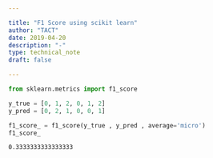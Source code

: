 ```yaml
---

title: "F1 Score using scikit learn"
author: "TACT"
date: 2019-04-20
description: "-"
type: technical_note
draft: false

---
```


```python
from sklearn.metrics import f1_score
```


```python
y_true = [0, 1, 2, 0, 1, 2]
y_pred = [0, 2, 1, 0, 0, 1]
```


```python
f1_score_ = f1_score(y_true , y_pred , average='micro')
f1_score_
```




    0.3333333333333333




```python

```

